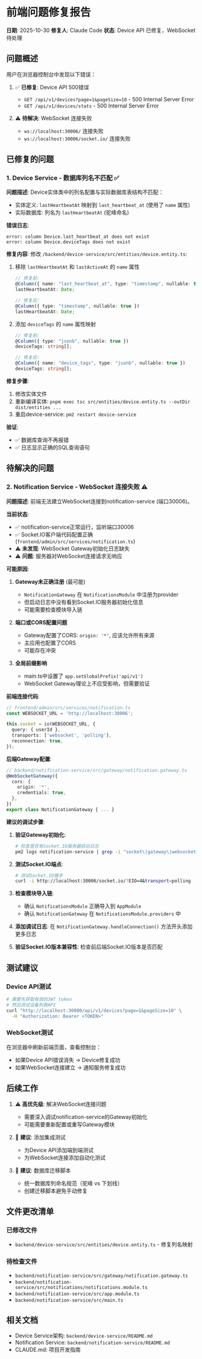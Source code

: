 # 前端问题修复报告

**日期**: 2025-10-30
**修复人**: Claude Code
**状态**: Device API 已修复，WebSocket 待处理

## 问题概述

用户在浏览器控制台中发现以下错误：

1. ✅ **已修复**: Device API 500错误
   - `GET /api/v1/devices?page=1&pageSize=10` - 500 Internal Server Error
   - `GET /api/v1/devices/stats` - 500 Internal Server Error

2. ⚠️ **待解决**: WebSocket 连接失败
   - `ws://localhost:30006/` 连接失败
   - `ws://localhost:30006/socket.io/` 连接失败

## 已修复的问题

### 1. Device Service - 数据库列名不匹配 ✅

**问题描述**:
Device实体类中的列名配置与实际数据库表结构不匹配：
- 实体定义: `lastHeartbeatAt` 映射到 `last_heartbeat_at` (使用了 `name` 属性)
- 实际数据库: 列名为 `lastHeartbeatAt` (驼峰命名)

**错误日志**:
```
error: column Device.last_heartbeat_at does not exist
error: column Device.deviceTags does not exist
```

**修复内容**:
修改 `/backend/device-service/src/entities/device.entity.ts`:

1. 移除 `lastHeartbeatAt` 和 `lastActiveAt` 的 `name` 属性
   ```typescript
   // 修复前:
   @Column({ name: "last_heartbeat_at", type: "timestamp", nullable: true })
   lastHeartbeatAt: Date;

   // 修复后:
   @Column({ type: "timestamp", nullable: true })
   lastHeartbeatAt: Date;
   ```

2. 添加 `deviceTags` 的 `name` 属性映射
   ```typescript
   // 修复前:
   @Column({ type: "jsonb", nullable: true })
   deviceTags: string[];

   // 修复后:
   @Column({ name: "device_tags", type: "jsonb", nullable: true })
   deviceTags: string[];
   ```

**修复步骤**:
1. 修改实体文件
2. 重新编译实体: `pnpm exec tsc src/entities/device.entity.ts --outDir dist/entities ...`
3. 重启device-service: `pm2 restart device-service`

**验证**:
- ✅ 数据库查询不再报错
- ✅ 日志显示正确的SQL查询语句

## 待解决的问题

### 2. Notification Service - WebSocket 连接失败 ⚠️

**问题描述**:
前端无法建立WebSocket连接到notification-service (端口30006)。

**当前状态**:
- ✅ notification-service正常运行，监听端口30006
- ✅ Socket.IO客户端代码配置正确 (`frontend/admin/src/services/notification.ts`)
- ⚠️ **未发现**: WebSocket Gateway初始化日志缺失
- ⚠️ **问题**: 服务器对WebSocket连接请求无响应

**可能原因**:

1. **Gateway未正确注册** (最可能)
   - `NotificationGateway` 在 `NotificationsModule` 中注册为provider
   - 但启动日志中没有看到Socket.IO服务器初始化信息
   - 可能需要检查模块导入链

2. **端口或CORS配置问题**
   - Gateway配置了CORS: `origin: '*'`, 应该允许所有来源
   - 主应用也配置了CORS
   - 可能存在冲突

3. **全局前缀影响**
   - main.ts中设置了 `app.setGlobalPrefix('api/v1')`
   - WebSocket Gateway理论上不应受影响，但需要验证

**前端连接代码**:
```typescript
// frontend/admin/src/services/notification.ts
const WEBSOCKET_URL = 'http://localhost:30006';

this.socket = io(WEBSOCKET_URL, {
  query: { userId },
  transports: ['websocket', 'polling'],
  reconnection: true,
});
```

**后端Gateway配置**:
```typescript
// backend/notification-service/src/gateway/notification.gateway.ts
@WebSocketGateway({
  cors: {
    origin: '*',
    credentials: true,
  },
})
export class NotificationGateway { ... }
```

**建议的调试步骤**:

1. **验证Gateway初始化**:
   ```bash
   # 检查是否有Socket.IO服务器启动日志
   pm2 logs notification-service | grep -i "socket\|gateway\|websocket"
   ```

2. **测试Socket.IO端点**:
   ```bash
   # 测试Socket.IO握手
   curl -i http://localhost:30006/socket.io/?EIO=4&transport=polling
   ```

3. **检查模块导入链**:
   - 确认 `NotificationsModule` 正确导入到 `AppModule`
   - 确认 `NotificationGateway` 在 `NotificationsModule.providers` 中

4. **添加调试日志**:
   在 `NotificationGateway.handleConnection()` 方法开头添加更多日志

5. **验证Socket.IO版本兼容性**:
   检查前后端Socket.IO版本是否匹配

## 测试建议

### Device API测试
```bash
# 需要先获取有效的JWT token
# 然后测试设备列表API
curl "http://localhost:30000/api/v1/devices?page=1&pageSize=10" \
  -H "Authorization: Bearer <TOKEN>"
```

### WebSocket测试
在浏览器中刷新前端页面，查看控制台：
- 如果Device API错误消失 → Device修复成功
- 如果WebSocket连接建立 → 通知服务修复成功

## 后续工作

1. ⚠️ **高优先级**: 解决WebSocket连接问题
   - 需要深入调试notification-service的Gateway初始化
   - 可能需要重新配置或重写Gateway模块

2. 📝 **建议**: 添加集成测试
   - 为Device API添加端到端测试
   - 为WebSocket连接添加自动化测试

3. 📝 **建议**: 数据库迁移脚本
   - 统一数据库列命名规范（驼峰 vs 下划线）
   - 创建迁移脚本避免手动修复

## 文件更改清单

### 已修改文件
- `backend/device-service/src/entities/device.entity.ts` - 修复列名映射

### 待检查文件
- `backend/notification-service/src/gateway/notification.gateway.ts`
- `backend/notification-service/src/notifications/notifications.module.ts`
- `backend/notification-service/src/app.module.ts`
- `backend/notification-service/src/main.ts`

## 相关文档

- Device Service架构: `backend/device-service/README.md`
- Notification Service: `backend/notification-service/README.md`
- CLAUDE.md: 项目开发指南
